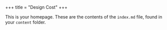 +++
title = "Design Cost"
+++

This is your homepage. These are the contents of the `index.md` file, found in your `content` folder.
